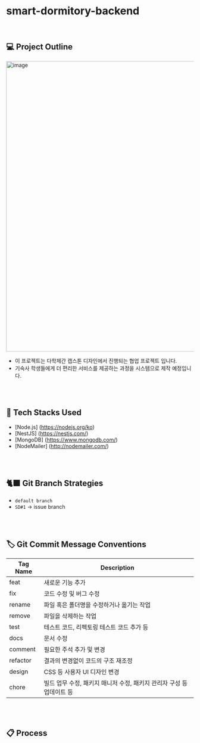 # smart-dormitory-backend

<br>


## 💻 Project Outline
<img width="780" alt="image" src="https://github.com/Smart-Dormitory/smart-dormitory-backend/assets/120713987/c369f9c8-edbd-468e-a765-0a49348324f0">

- 이 프로젝트는 다학제간 캡스톤 디자인에서 진행되는 협업 프로젝트 입니다.
- 기숙사 학생들에게 더 편리한 서비스를 제공하는 과정을 시스템으로 제작 예정입니다.

<br>
<br>

## 🔨 Tech Stacks Used
- [Node.js] (https://nodejs.org/ko)
- [NestJS] (https://nestjs.com/)
- [MongoDB] (https://www.mongodb.com/)
- [NodeMailer] (http://nodemailer.com/)

<br>
<br>

## 🐈‍⬛ Git Branch Strategies
- `default branch`
- `SD#1` -> issue branch

<br>
<br>

## 🏷️ Git Commit Message Conventions
| Tag Name | Description |
| --- | --- |
| feat | 새로운 기능 추가 |
| fix | 코드 수정 및 버그 수정 |
| rename | 파일 혹은 폴더명을 수정하거나 옮기는 작업 |
| remove | 파일을 삭제하는 작업 |
| test | 테스트 코드, 리펙토링 테스트 코드 추가 등 |
| docs | 문서 수정 |
| comment | 필요한 주석 추가 및 변경 |
| refactor | 결과의 변경없이 코드의 구조 재조정 |
| design | CSS 등 사용자 UI 디자인 변경 |
| chore | 빌드 업무 수정, 패키지 매니저 수정, 패키지 관리자 구성 등 업데이트 등 |

<br>
<br>


## 📋 Process
